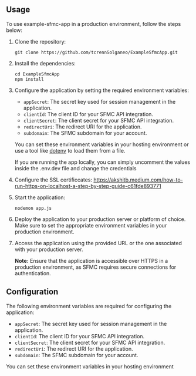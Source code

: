 ## Usage

To use example-sfmc-app in a production environment, follow the steps below:

1. Clone the repository:

   ```shell
   git clone https://github.com/tcrennSolganeo/ExampleSfmcApp.git
   ```

2. Install the dependencies:

   ```shell
   cd ExampleSfmcApp
   npm install
   ```

3. Configure the application by setting the required environment variables:
   - `appSecret`: The secret key used for session management in the application.
   - `clientId`: The client ID for your SFMC API integration.
   - `clientSecret`: The client secret for your SFMC API integration.
   - `redirectUri`: The redirect URI for the application.
   - `subdomain`: The SFMC subdomain for your account.

   You can set these environment variables in your hosting environment or use a tool like [dotenv](https://www.npmjs.com/package/dotenv) to load them from a file.

   If you are running the app locally, you can simply uncomment the values inside the .env.dev file and change the credentials

4. Configure the SSL certificcates:
   https://akshitb.medium.com/how-to-run-https-on-localhost-a-step-by-step-guide-c61fde893771


5. Start the application:

   ```shell
   nodemon app.js
   ```

6. Deploy the application to your production server or platform of choice. Make sure to set the appropriate environment variables in your production environment.

7. Access the application using the provided URL or the one associated with your production server.

   **Note:** Ensure that the application is accessible over HTTPS in a production environment, as SFMC requires secure connections for authentication.

## Configuration

The following environment variables are required for configuring the application:

- `appSecret`: The secret key used for session management in the application.
- `clientId`: The client ID for your SFMC API integration.
- `clientSecret`: The client secret for your SFMC API integration.
- `redirectUri`: The redirect URI for the application.
- `subdomain`: The SFMC subdomain for your account.

You can set these environment variables in your hosting environment
